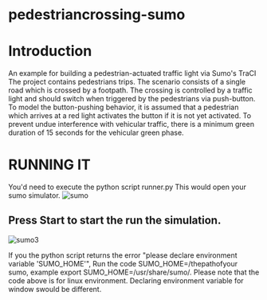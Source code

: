 # pedestriancrossing-sumo
# Introduction
An example for building a pedestrian-actuated traffic light via Sumo's TraCI
The project contains pedestrians trips.
The scenario consists of a single road which is crossed by a footpath. The crossing is controlled by a traffic light and should switch when triggered by the pedestrians via push-button. To model the button-pushing behavior, it is assumed that a pedestrian which arrives at a red light activates the button if it is not yet activated. To prevent undue interference with vehicular traffic, there is a minimum green duration of 15 seconds for the vehicular green phase.
# RUNNING IT
You'd need to execute the python script runner.py
This would open your sumo simulator.
![sumo](https://user-images.githubusercontent.com/42734825/142742740-17d62d81-670f-48ab-baaa-4b8f30d41153.png)

## Press Start to start the run the simulation.

![sumo3](https://user-images.githubusercontent.com/42734825/142742829-8b5c0577-7438-4217-93af-8c8138fdf27d.png)

If you the python script returns the error "please declare environment variable 'SUMO_HOME'",
Run the code SUMO_HOME=/thepathofyour sumo, example export SUMO_HOME=/usr/share/sumo/. Please note that the code above is for linux environment. Declaring environment variable for window swould be different.
